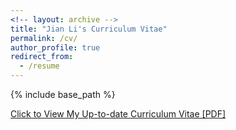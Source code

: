 ```yaml
---
<!-- layout: archive -->
title: "Jian Li's Curriculum Vitae"
permalink: /cv/
author_profile: true
redirect_from:
  - /resume
---
```


{% include base_path %}

[Click to View My Up-to-date Curriculum Vitae [PDF]](http://superlj666.github.io/files/lijian_cv.pdf)
